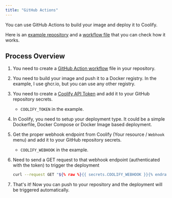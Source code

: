 ```yaml
---
title: "GitHub Actions"
---
```


You can use GitHub Actions to build your image and deploy it to Coolify.

Here is an [example repository](https://github.com/andrasbacsai/github-actions-with-coolify) and a [workflow file](https://github.com/andrasbacsai/github-actions-with-coolify/blob/main/.github/workflows/build.yaml) that you can check how it works.

## Process Overview

1. You need to create a [GitHub Action workflow](https://github.com/andrasbacsai/github-actions-with-coolify/blob/main/.github/workflows/build.yaml) file in your repository.

2. You need to build your image and push it to a Docker registry. In the example, I use ghcr.io, but you can use any other registry.

3. You need to create a [Coolify API Token](/docs/api-reference/authorization) and add it to your GitHub repository secrets.
   - `COOLIFY_TOKEN` in the example.

4. In Coolify, you need to setup your deployment type. It could be a simple Dockerfile, Docker Compose or Docker Image based deployment.

5. Get the proper webhook endpoint from Coolify (Your resource / `Webhook` menu) and add it to your GitHub repository secrets.
   - `COOLIFY_WEBHOOK` in the example.

6. Need to send a GET request to that webhook endpoint (authenticated with the token) to trigger the deployment
   ```bash
   curl --request GET "${% raw %}{{ secrets.COOLIFY_WEBHOOK }}{% endraw %}" --header "Authorization: Bearer ${% raw %}{{ secrets.COOLIFY_TOKEN }}{% endraw %}"
   ```

7. That's it! Now you can push to your repository and the deployment will be triggered automatically.
